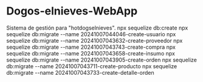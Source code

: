 # Dogos-elnieves-WebApp
 Sistema de gestión para "hotdogselnieves".
npx sequelize db:create
npx sequelize db:migrate --name 20241007044046-create-usuario
npx sequelize db:migrate --name 20241007043632-create-proveedor
npx sequelize db:migrate --name 20241007043743-create-compra
npx sequelize db:migrate --name 20241007043658-create-insumo
npx sequelize db:migrate --name 20241007043905-create-orden
npx sequelize db:migrate --name 20241007043711-create-producto
npx sequelize db:migrate --name 20241007043733-create-detalle-orden